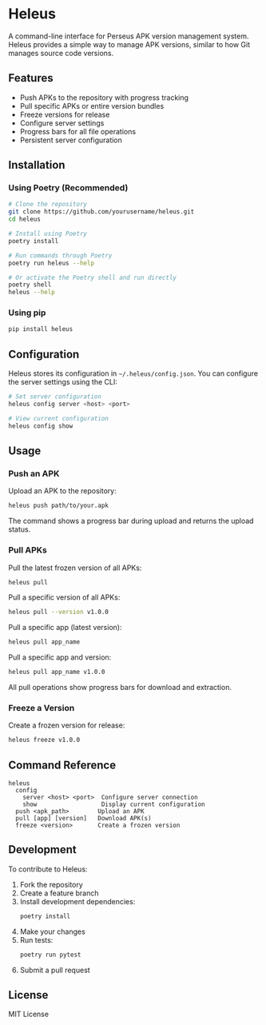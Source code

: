 # Heleus

A command-line interface for Perseus APK version management system. Heleus provides a simple way to manage APK versions, similar to how Git manages source code versions.

## Features

- Push APKs to the repository with progress tracking
- Pull specific APKs or entire version bundles
- Freeze versions for release
- Configure server settings
- Progress bars for all file operations
- Persistent server configuration

## Installation

### Using Poetry (Recommended)

```bash
# Clone the repository
git clone https://github.com/yourusername/heleus.git
cd heleus

# Install using Poetry
poetry install

# Run commands through Poetry
poetry run heleus --help

# Or activate the Poetry shell and run directly
poetry shell
heleus --help
```

### Using pip

```bash
pip install heleus
```

## Configuration

Heleus stores its configuration in `~/.heleus/config.json`. You can configure the server settings using the CLI:

```bash
# Set server configuration
heleus config server <host> <port>

# View current configuration
heleus config show
```

## Usage

### Push an APK

Upload an APK to the repository:

```bash
heleus push path/to/your.apk
```

The command shows a progress bar during upload and returns the upload status.

### Pull APKs

Pull the latest frozen version of all APKs:
```bash
heleus pull
```

Pull a specific version of all APKs:
```bash
heleus pull --version v1.0.0
```

Pull a specific app (latest version):
```bash
heleus pull app_name
```

Pull a specific app and version:
```bash
heleus pull app_name v1.0.0
```

All pull operations show progress bars for download and extraction.

### Freeze a Version

Create a frozen version for release:
```bash
heleus freeze v1.0.0
```

## Command Reference

```
heleus
  config
    server <host> <port>  Configure server connection
    show                  Display current configuration
  push <apk_path>        Upload an APK
  pull [app] [version]   Download APK(s)
  freeze <version>       Create a frozen version
```

## Development

To contribute to Heleus:

1. Fork the repository
2. Create a feature branch
3. Install development dependencies:
   ```bash
   poetry install
   ```
4. Make your changes
5. Run tests:
   ```bash
   poetry run pytest
   ```
6. Submit a pull request

## License

MIT License
